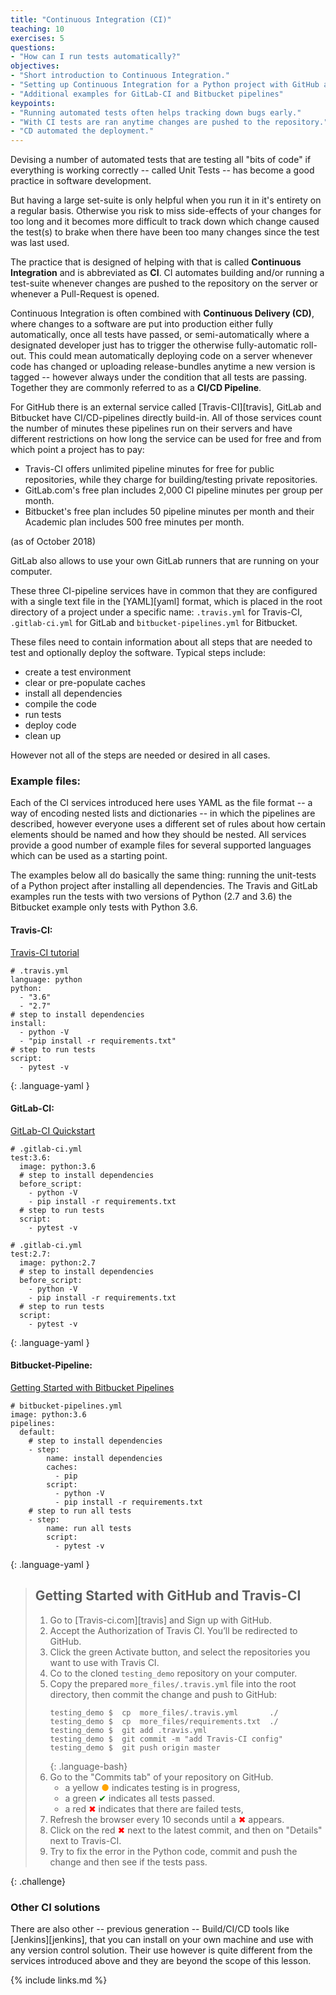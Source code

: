 ```yaml
---
title: "Continuous Integration (CI)"
teaching: 10
exercises: 5
questions:
- "How can I run tests automatically?"
objectives:
- "Short introduction to Continuous Integration."
- "Setting up Continuous Integration for a Python project with GitHub and Travis"
- "Additional examples for GitLab-CI and Bitbucket pipelines"
keypoints:
- "Running automated tests often helps tracking down bugs early."
- "With CI tests are ran anytime changes are pushed to the repository."
- "CD automated the deployment."
---
```


Devising a number of automated tests that are testing all "bits of code"
if everything is working correctly -- called Unit Tests -- has become 
a good practice in software development.

But having a large set-suite is only helpful when you run it in it's entirety 
on a regular basis. Otherwise you risk to miss side-effects of your changes
for too long and it becomes more difficult to track down which change caused
the test(s) to brake when there have been too many changes since the test 
was last used.

The practice that is designed of helping with that is called **Continuous Integration**
and is abbreviated as **CI**. CI automates building and/or running a test-suite 
whenever changes are pushed to the repository on the server or whenever a 
Pull-Request is opened.

Continuous Integration is often combined with **Continuous Delivery (CD)**, 
where changes to a software are put into production either fully automatically,
once all tests have passed, or semi-automatically where a designated developer
just has to trigger the otherwise fully-automatic roll-out.
This could mean automatically deploying code on a server whenever code has 
changed or uploading release-bundles anytime a new version is tagged --
however always under the condition that all tests are passing. 
Together they are commonly referred to as a **CI/CD Pipeline**.

For GitHub there is an external service called [Travis-CI][travis], 
GitLab and Bitbucket have CI/CD-pipelines directly build-in.
All of those services count the number of minutes these pipelines run on their 
servers and have different restrictions on how long the service can be used
for free and from which point a project has to pay:

* Travis-CI offers unlimited pipeline minutes for free for public repositories,
  while they charge for building/testing private repositories.
* GitLab.com's free plan includes 2,000 CI pipeline minutes per group per month.
* Bitbucket's free plan includes 50 pipeline minutes per month and their 
  Academic plan includes 500 free minutes per month.

(as of October 2018)

GitLab also allows to use your own GitLab runners that are running on your
computer. 

These three CI-pipeline services have in common that they are configured
with a single text file in the [YAML][yaml] format, which is placed in the
root directory of a project under a specific name: `.travis.yml` for Travis-CI,
`.gitlab-ci.yml` for GitLab and `bitbucket-pipelines.yml` for Bitbucket.

These files need to contain information about all steps that are needed to 
test and optionally deploy the software.  Typical steps include:

- create a test environment
- clear or pre-populate caches
- install all dependencies
- compile the code
- run tests
- deploy code
- clean up

However not all of the steps are needed or desired in all cases.


### Example files:

Each of the CI services introduced here uses YAML as the file format 
-- a way of encoding nested lists and dictionaries --
in which the pipelines are described, however everyone uses a different set
of rules about how certain elements should be named and how they should be 
nested.  All services provide a good number of example files for several
supported languages which can be used as a starting point.

The examples below all do basically the same thing: running the unit-tests
of a Python project after installing all dependencies.
The Travis and GitLab examples run the tests with two versions of Python
(2.7 and 3.6) the Bitbucket example only tests with Python 3.6.


#### Travis-CI:
[Travis-CI tutorial][travis-turorial]
~~~
# .travis.yml
language: python
python:
  - "3.6"
  - "2.7"
# step to install dependencies
install:
  - python -V
  - "pip install -r requirements.txt"
# step to run tests
script: 
  - pytest -v
~~~
{: .language-yaml }

#### GitLab-CI:
[GitLab-CI Quickstart][gitlab-ce-ci-quickstart]
~~~
# .gitlab-ci.yml
test:3.6:
  image: python:3.6
  # step to install dependencies
  before_script:
    - python -V
    - pip install -r requirements.txt
  # step to run tests
  script:
    - pytest -v

# .gitlab-ci.yml
test:2.7:
  image: python:2.7
  # step to install dependencies
  before_script:
    - python -V
    - pip install -r requirements.txt
  # step to run tests
  script:
    - pytest -v
~~~
{: .language-yaml }

#### Bitbucket-Pipeline:
[Getting Started with Bitbucket Pipelines][bitbucket-pipleline-getting-started]
~~~
# bitbucket-pipelines.yml
image: python:3.6
pipelines:
  default:
    # step to install dependencies
    - step:
        name: install dependencies
        caches:
          - pip
        script:
          - python -V
          - pip install -r requirements.txt
    # step to run all tests
    - step:
        name: run all tests
        script:
          - pytest -v
~~~
{: .language-yaml }

> ## Getting Started with GitHub and Travis-CI
> 1. Go to [Travis-ci.com][travis] and Sign up with GitHub.
> 2. Accept the Authorization of Travis CI. You’ll be redirected to GitHub.
> 3. Click the green Activate button, and select the repositories you want to use with Travis CI.
> 4. Co to the cloned `testing_demo` repository on your computer.
> 5. Copy the prepared `more_files/.travis.yml` file into the root directory,
>    then commit the change and push to GitHub:
>    ~~~
>    testing_demo $  cp  more_files/.travis.yml       ./
>    testing_demo $  cp  more_files/requirements.txt  ./
>    testing_demo $  git add .travis.yml
>    testing_demo $  git commit -m "add Travis-CI config"
>    testing_demo $  git push origin master
>    ~~~
>    {: .language-bash}
> 6. Go to the "Commits tab" of your repository on GitHub.  
>    * a yellow <span style="color:orange">&#x25CF;</span> indicates testing is in progress,
>    * a green  <span style="color:green">&#x2714;</span>  indicates all tests passed.
>    * a red    <span style="color:red">&#x2716;</span>    indicates that there are failed tests,
> 7. Refresh the browser every 10 seconds until a <span style="color:red">&#x2716;</span> appears.
> 8. Click on the red <span style="color:red">&#x2716;</span> next to the latest commit,
>    and then on "Details" next to Travis-CI.
> 9. Try to fix the error in the Python code, commit and push the change 
>    and then see if the tests pass.
> 
{: .challenge}


### Other CI solutions

There are also other -- previous generation -- Build/CI/CD tools like 
[Jenkins][jenkins], that you can install on your own machine and use with 
any version control solution.  Their use however is quite different from 
the services introduced above and they are beyond the scope of this lesson.


[travis-turorial]: https://docs.travis-ci.com/user/tutorial/
[gitlab-ce-ci-quickstart]: https://docs.gitlab.com/ce/ci/quick_start/README.html
[bitbucket-pipleline-getting-started]: https://confluence.atlassian.com/bitbucket/get-started-with-bitbucket-pipelines-792298921.html

{% include links.md %}
